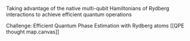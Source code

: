 
Taking advantage of the native multi-qubit Hamiltonians of Rydberg interactions to achieve efficient quantum operations

Challenge: Efficient Quantum Phase Estimation with Rydberg atoms [[QPE thought map.canvas]]
